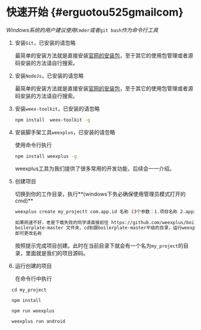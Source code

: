 # 快速开始 {#erguotou525gmailcom}

_Windows系统的用户建议使用_`Cmder`_或者_`git bash`_作为命令行工具_

1. 安装`Git`，已安装的请忽略

   最简单的安装方法就是直接安装[官网的安装包](https://git-scm.com/downloads)，至于其它的使用包管理或者源码安装的方法请自行搜索。

2. 安装`NodeJs`，已安装的请忽略

   最简单的安装方法就是直接安装[官网的安装包](https://nodejs.org/en/download/)，至于其它的使用包管理或者源码安装的方法请自行搜索。

3. 安装`weex-toolkit`，已安装的请忽略

   ```bash
   npm install  weex-toolkit -g
   ```

4. 安装脚手架工具`weexplus`，已安装的请忽略

   使用命令行执行

   ```bash
   npm install weexplus -g
   ```

   weexplus工具为我们提供了很多常用的开发功能，后续会一一介绍。

5. 创建项目

   切换到你的工作目录，执行**\(windows下务必确保使用管理员模式打开的cmd\)**

   ```bash
   weexplus create my_projectt com.app.id 名称 (3个参数：1.项目名称 2.appid 3.app名称)

   如果网速不好，老是下载失败的同学请直接前往 https://github.com/weexplus/boilerplate，下载压缩包格式的，下载完之后解压得到一个
   boilerplate-master 文件夹，cd到跟boilerplate-master平级的目录，运行weexplus rename project_name com.demo.id appname 
   即可更改名称
   ```

   按照提示完成项目创建。此时在当前目录下就会有一个名为`my_project`的目录，里面就是我们的项目源码。

6. 运行创建的项目

   在命令行中执行

```
  cd my_project

  npm install

  npm run weexplus

  weexplus run android
```



